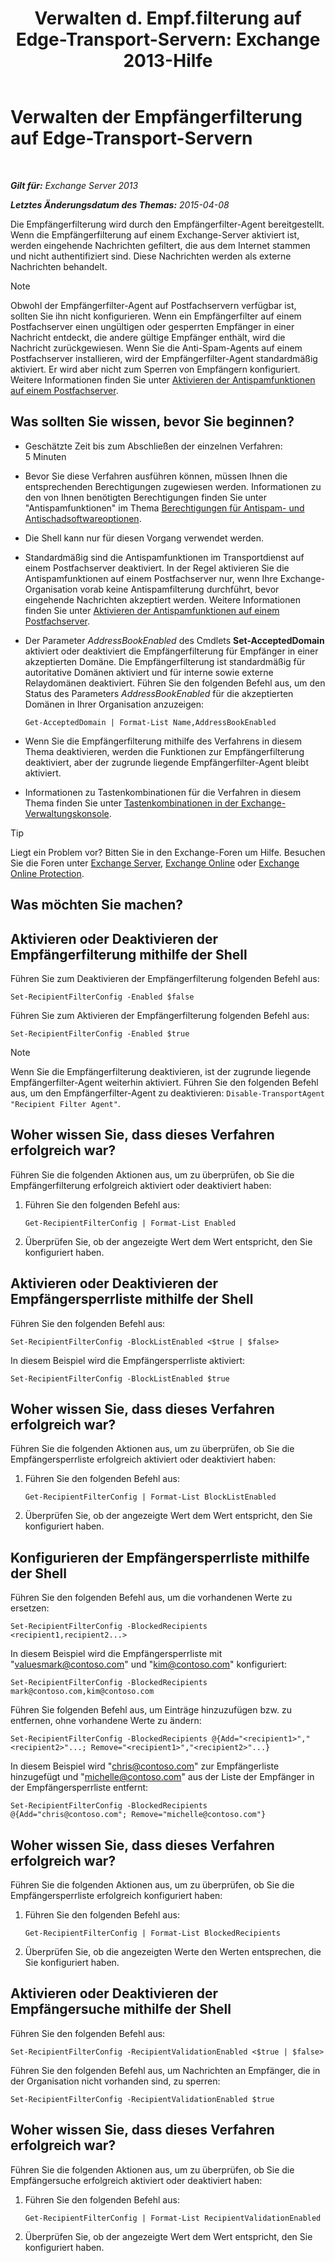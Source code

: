 ﻿---
title: 'Verwalten d. Empf.filterung auf Edge-Transport-Servern: Exchange 2013-Hilfe'
TOCTitle: Verwalten der Empfängerfilterung auf Edge-Transport-Servern
ms:assetid: f2d0041f-2872-4669-95ec-443233f4956d
ms:mtpsurl: https://technet.microsoft.com/de-de/library/Bb125187(v=EXCHG.150)
ms:contentKeyID: 50477065
ms.date: 05/22/2018
mtps_version: v=EXCHG.150
ms.translationtype: MT
---

# Verwalten der Empfängerfilterung auf Edge-Transport-Servern

 

_**Gilt für:** Exchange Server 2013_

_**Letztes Änderungsdatum des Themas:** 2015-04-08_

Die Empfängerfilterung wird durch den Empfängerfilter-Agent bereitgestellt. Wenn die Empfängerfilterung auf einem Exchange-Server aktiviert ist, werden eingehende Nachrichten gefiltert, die aus dem Internet stammen und nicht authentifiziert sind. Diese Nachrichten werden als externe Nachrichten behandelt.


> [!NOTE]
> Obwohl der Empfängerfilter-Agent auf Postfachservern verfügbar ist, sollten Sie ihn nicht konfigurieren. Wenn ein Empfängerfilter auf einem Postfachserver einen ungültigen oder gesperrten Empfänger in einer Nachricht entdeckt, die andere gültige Empfänger enthält, wird die Nachricht zurückgewiesen. Wenn Sie die Anti-Spam-Agents auf einem Postfachserver installieren, wird der Empfängerfilter-Agent standardmäßig aktiviert. Er wird aber nicht zum Sperren von Empfängern konfiguriert. Weitere Informationen finden Sie unter <A href="enable-anti-spam-functionality-on-mailbox-servers-exchange-2013-help.md">Aktivieren der Antispamfunktionen auf einem Postfachserver</A>.



## Was sollten Sie wissen, bevor Sie beginnen?

  - Geschätzte Zeit bis zum Abschließen der einzelnen Verfahren: 5 Minuten

  - Bevor Sie diese Verfahren ausführen können, müssen Ihnen die entsprechenden Berechtigungen zugewiesen werden. Informationen zu den von Ihnen benötigten Berechtigungen finden Sie unter "Antispamfunktionen" im Thema [Berechtigungen für Antispam- und Antischadsoftwareoptionen](anti-spam-and-anti-malware-permissions-exchange-2013-help.md).

  - Die Shell kann nur für diesen Vorgang verwendet werden.

  - Standardmäßig sind die Antispamfunktionen im Transportdienst auf einem Postfachserver deaktiviert. In der Regel aktivieren Sie die Antispamfunktionen auf einem Postfachserver nur, wenn Ihre Exchange-Organisation vorab keine Antispamfilterung durchführt, bevor eingehende Nachrichten akzeptiert werden. Weitere Informationen finden Sie unter [Aktivieren der Antispamfunktionen auf einem Postfachserver](enable-anti-spam-functionality-on-mailbox-servers-exchange-2013-help.md).

  - Der Parameter *AddressBookEnabled* des Cmdlets **Set-AcceptedDomain** aktiviert oder deaktiviert die Empfängerfilterung für Empfänger in einer akzeptierten Domäne. Die Empfängerfilterung ist standardmäßig für autoritative Domänen aktiviert und für interne sowie externe Relaydomänen deaktiviert. Führen Sie den folgenden Befehl aus, um den Status des Parameters *AddressBookEnabled* für die akzeptierten Domänen in Ihrer Organisation anzuzeigen:
    
        Get-AcceptedDomain | Format-List Name,AddressBookEnabled

  - Wenn Sie die Empfängerfilterung mithilfe des Verfahrens in diesem Thema deaktivieren, werden die Funktionen zur Empfängerfilterung deaktiviert, aber der zugrunde liegende Empfängerfilter-Agent bleibt aktiviert.

  - Informationen zu Tastenkombinationen für die Verfahren in diesem Thema finden Sie unter [Tastenkombinationen in der Exchange-Verwaltungskonsole](keyboard-shortcuts-in-the-exchange-admin-center-exchange-online-protection-help.md).


> [!TIP]
> Liegt ein Problem vor? Bitten Sie in den Exchange-Foren um Hilfe. Besuchen Sie die Foren unter <A href="https://go.microsoft.com/fwlink/p/?linkid=60612">Exchange Server</A>, <A href="https://go.microsoft.com/fwlink/p/?linkid=267542">Exchange Online</A> oder <A href="https://go.microsoft.com/fwlink/p/?linkid=285351">Exchange Online Protection</A>.



## Was möchten Sie machen?

## Aktivieren oder Deaktivieren der Empfängerfilterung mithilfe der Shell

Führen Sie zum Deaktivieren der Empfängerfilterung folgenden Befehl aus:

    Set-RecipientFilterConfig -Enabled $false

Führen Sie zum Aktivieren der Empfängerfilterung folgenden Befehl aus:

    Set-RecipientFilterConfig -Enabled $true


> [!NOTE]
> Wenn Sie die Empfängerfilterung deaktivieren, ist der zugrunde liegende Empfängerfilter-Agent weiterhin aktiviert. Führen Sie den folgenden Befehl aus, um den Empfängerfilter-Agent zu deaktivieren: <CODE>Disable-TransportAgent "Recipient Filter Agent"</CODE>.



## Woher wissen Sie, dass dieses Verfahren erfolgreich war?

Führen Sie die folgenden Aktionen aus, um zu überprüfen, ob Sie die Empfängerfilterung erfolgreich aktiviert oder deaktiviert haben:

1.  Führen Sie den folgenden Befehl aus:
    
        Get-RecipientFilterConfig | Format-List Enabled

2.  Überprüfen Sie, ob der angezeigte Wert dem Wert entspricht, den Sie konfiguriert haben.

## Aktivieren oder Deaktivieren der Empfängersperrliste mithilfe der Shell

Führen Sie den folgenden Befehl aus:

    Set-RecipientFilterConfig -BlockListEnabled <$true | $false>

In diesem Beispiel wird die Empfängersperrliste aktiviert:

    Set-RecipientFilterConfig -BlockListEnabled $true

## Woher wissen Sie, dass dieses Verfahren erfolgreich war?

Führen Sie die folgenden Aktionen aus, um zu überprüfen, ob Sie die Empfängersperrliste erfolgreich aktiviert oder deaktiviert haben:

1.  Führen Sie den folgenden Befehl aus:
    
        Get-RecipientFilterConfig | Format-List BlockListEnabled

2.  Überprüfen Sie, ob der angezeigte Wert dem Wert entspricht, den Sie konfiguriert haben.

## Konfigurieren der Empfängersperrliste mithilfe der Shell

Führen Sie den folgenden Befehl aus, um die vorhandenen Werte zu ersetzen:

    Set-RecipientFilterConfig -BlockedRecipients <recipient1,recipient2...>

In diesem Beispiel wird die Empfängersperrliste mit "valuesmark@contoso.com" und "kim@contoso.com" konfiguriert:

    Set-RecipientFilterConfig -BlockedRecipients mark@contoso.com,kim@contoso.com

Führen Sie folgenden Befehl aus, um Einträge hinzuzufügen bzw. zu entfernen, ohne vorhandene Werte zu ändern:

    Set-RecipientFilterConfig -BlockedRecipients @{Add="<recipient1>","<recipient2>"...; Remove="<recipient1>","<recipient2>"...}

In diesem Beispiel wird "chris@contoso.com" zur Empfängerliste hinzugefügt und "michelle@contoso.com" aus der Liste der Empfänger in der Empfängersperrliste entfernt:

    Set-RecipientFilterConfig -BlockedRecipients @{Add="chris@contoso.com"; Remove="michelle@contoso.com"}

## Woher wissen Sie, dass dieses Verfahren erfolgreich war?

Führen Sie die folgenden Aktionen aus, um zu überprüfen, ob Sie die Empfängersperrliste erfolgreich konfiguriert haben:

1.  Führen Sie den folgenden Befehl aus:
    
        Get-RecipientFilterConfig | Format-List BlockedRecipients

2.  Überprüfen Sie, ob die angezeigten Werte den Werten entsprechen, die Sie konfiguriert haben.

## Aktivieren oder Deaktivieren der Empfängersuche mithilfe der Shell

Führen Sie den folgenden Befehl aus:

    Set-RecipientFilterConfig -RecipientValidationEnabled <$true | $false>

Führen Sie den folgenden Befehl aus, um Nachrichten an Empfänger, die in der Organisation nicht vorhanden sind, zu sperren:

    Set-RecipientFilterConfig -RecipientValidationEnabled $true

## Woher wissen Sie, dass dieses Verfahren erfolgreich war?

Führen Sie die folgenden Aktionen aus, um zu überprüfen, ob Sie die Empfängersuche erfolgreich aktiviert oder deaktiviert haben:

1.  Führen Sie den folgenden Befehl aus:
    
        Get-RecipientFilterConfig | Format-List RecipientValidationEnabled

2.  Überprüfen Sie, ob der angezeigte Wert dem Wert entspricht, den Sie konfiguriert haben.

